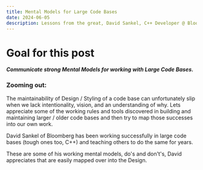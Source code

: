 ```yaml
---
title: Mental Models for Large Code Bases
date: 2024-06-05
description: Lessons from the great, David Sankel, C++ Developer @ Bloomberg
---
```


# Goal for this post

**_Communicate strong Mental Models for working with Large Code Bases._**

### Zooming out:

The maintainability of Design / Styling of a code base can unfortunately slip when we lack intentionality, vision, and an understanding of why. Lets appreciate some of the working rules and tools discovered in building and maintaining larger / older code bases and then try to map those successes into our own work.

David Sankel of Bloomberg has been working successfully in large code bases (tough ones too, C++) and teaching others to do the same for years.

These are some of his working mental models, do's and don't's, David appreciates that are easily mapped over into the Design.

 

